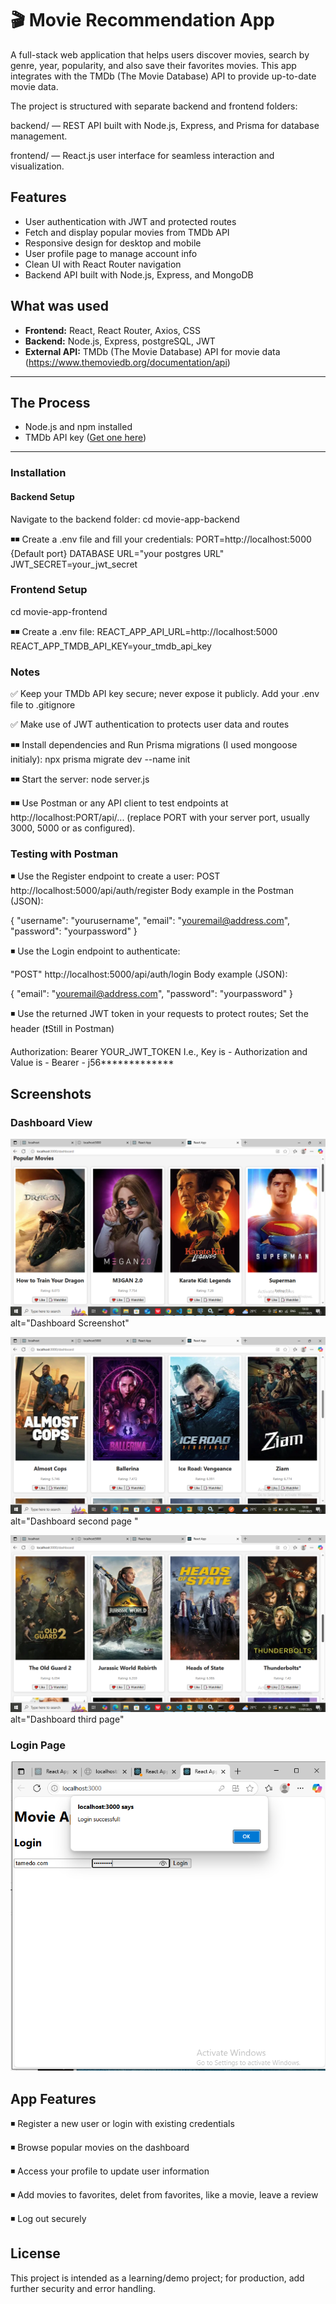 # 🎬 Movie Recommendation App

A full-stack web application that helps users discover movies, search by genre, year, popularity, and also save their favorites movies. This app integrates with the TMDb (The Movie Database) API to provide up-to-date movie data.

The project is structured with separate backend and frontend folders:

backend/ — REST API built with Node.js, Express, and Prisma for database management.

frontend/ — React.js user interface for seamless interaction and visualization.

## Features

- User authentication with JWT and protected routes
- Fetch and display popular movies from TMDb API
- Responsive design for desktop and mobile
- User profile page to manage account info
- Clean UI with React Router navigation
- Backend API built with Node.js, Express, and MongoDB


## What was used

- **Frontend:** React, React Router, Axios, CSS
- **Backend:** Node.js, Express, postgreSQL, JWT
- **External API:** TMDb (The Movie Database) API for movie data (https://www.themoviedb.org/documentation/api)

---

## The Process

- Node.js and npm installed
- TMDb API key ([Get one here](https://www.themoviedb.org/documentation/api))

---

### Installation

#### Backend Setup

Navigate to the backend folder:
cd movie-app-backend

◾◾ Create a .env file and fill your credentials: 
	PORT=http://localhost:5000 {Default port}
	DATABASE URL="your postgres URL"
	JWT_SECRET=your_jwt_secret

### Frontend Setup 
cd movie-app-frontend 

◾◾ Create a .env file:
	REACT_APP_API_URL=http://localhost:5000
	REACT_APP_TMDB_API_KEY=your_tmdb_api_key
 
 ### Notes
✅ Keep your TMDb API key secure; never expose it publicly. Add your .env file to .gitignore

✅ Make use of JWT authentication to protects user data and routes

◾◾ Install dependencies and Run Prisma migrations (I used mongoose initialy):
    npx prisma migrate dev --name init

◾◾ Start the server:
    node server.js

◾◾ Use Postman or any API client to test endpoints at http://localhost:PORT/api/... (replace PORT with your server port, usually 3000, 5000 or as configured). 

### Testing with Postman
◾ Use the Register endpoint to create a user:
POST http://localhost:5000/api/auth/register
Body example in the Postman (JSON):

{
  "username": "yourusername",
  "email": "youremail@address.com",
  "password": "yourpassword"
}

◾ Use the Login endpoint to authenticate:

"POST" http://localhost:5000/api/auth/login
Body example (JSON):

{
  "email": "youremail@address.com",
  "password": "yourpassword"
}

◾ Use the returned JWT token in your requests to protect routes; Set the header (❗Still in Postman)

Authorization: Bearer YOUR_JWT_TOKEN 
I.e., Key is - Authorization and Value is - Bearer - j56*************

## Screenshots

### Dashboard View

![Dashboard Screenshot](<movie-app-backend/images/Screenshot 1.png>) alt="Dashboard Screenshot"

![Dashboard Screenshot2](<movie-app-backend/images/Screenshot 2.png>) alt="Dashboard second page "

![Dashboard Screenshot](<movie-app-backend/images/Screenshot 3.png>) alt="Dashboard third page"

### Login Page

![Login Screenshot](<movie-app-backend/images/Screenshot login page.png>)

## App Features ##
◾ Register a new user or login with existing credentials

◾ Browse popular movies on the dashboard

◾ Access your profile to update user information

◾ Add movies to favorites, delet from favorites, like a movie, leave a review

◾ Log out securely

## License
This project is intended as a learning/demo project; for production, add further security and error handling.

